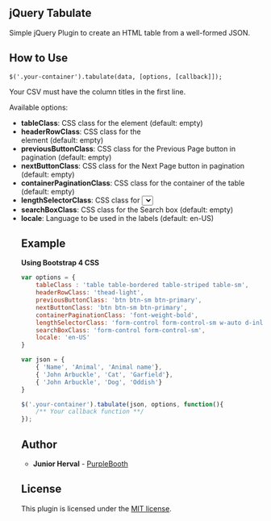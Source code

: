 ## jQuery Tabulate

Simple jQuery Plugin to create an HTML table from a well-formed JSON.

## How to Use

```
$('.your-container').tabulate(data, [options, [callback]]);
```

Your CSV must have the column titles in the first line.

Available options:

- **tableClass**: CSS class for the <table> element (default: empty)
- **headerRowClass**: CSS class for the <thead> element (default: empty)
- **previousButtonClass**: CSS class for the Previous Page button in pagination (default: empty)
- **nextButtonClass**: CSS class for the Next Page button in pagination (default: empty)
- **containerPaginationClass**: CSS class for the container of the table (default: empty)
- **lengthSelectorClass**: CSS class for <select> element (default: empty)
- **searchBoxClass**: CSS class for the Search box (default: empty)
- **locale**: Language to be used in the labels (default: en-US)

## Example

**Using Bootstrap 4 CSS**

```javascript
var options = {
    tableClass : 'table table-bordered table-striped table-sm',
    headerRowClass: 'thead-light',
    previousButtonClass: 'btn btn-sm btn-primary',
    nextButtonClass: 'btn btn-sm btn-primary',
    containerPaginationClass: 'font-weight-bold',
    lengthSelectorClass: 'form-control form-control-sm w-auto d-inline-block',
    searchBoxClass: 'form-control form-control-sm',
    locale: 'en-US'
}

var json = {
    { 'Name', 'Animal', 'Animal name'},
    { 'John Arbuckle', 'Cat', 'Garfield'},
    { 'John Arbuckle', 'Dog', 'Oddish'}
}

$('.your-container').tabulate(json, options, function(){
    /** Your callback function **/
});
```

## Author

* **Junior Herval** - [PurpleBooth](https://github.com/juniorherval)

## License

This plugin is licensed under the [MIT license](https://opensource.org/licenses/MIT).

